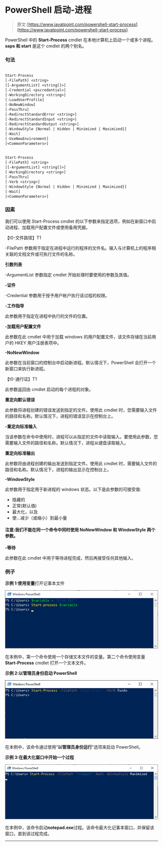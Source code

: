 # PowerShell 启动-进程

> 原文:[https://www.javatpoint.com/powershell-start-process](https://www.javatpoint.com/powershell-start-process)

PowerShell 中的 **Start-Process** cmdlet 在本地计算机上启动一个或多个进程。 **saps 和 start** 是这个 cmdlet 的两个别名。

### 句法

```

Start-Process 
[-FilePath] <string> 
[[-ArgumentList] <string[]>] 
[-Credential <pscredential>] 
[-WorkingDirectory <string>] 
[-LoadUserProfile] 
[-NoNewWindow] 
[-PassThru] 
[-RedirectStandardError <string>] 
[-RedirectStandardInput <string>] 
[-RedirectStandardOutput <string>] 
[-WindowStyle {Normal | Hidden | Minimized | Maximized}] 
[-Wait]
[-UseNewEnvironment]  
[<CommonParameters>]

```

```

Start-Process 
[-FilePath] <string> 
[[-ArgumentList] <string[]>]
[-WorkingDirectory <string>] 
[-PassThru] 
[-Verb <string>] 
[-WindowStyle {Normal | Hidden | Minimized | Maximized}] 
[-Wait]  
[<CommonParameters>]

```

### 因素

我们可以使用 Start-Process cmdlet 的以下参数来指定选项，例如在新窗口中启动进程、加载用户配置文件或使用备用凭据。

【t0-文件路径】T1

-FilePath 参数用于指定在进程中运行的程序的文件名。输入与计算机上的程序相关联的文档文件或可执行文件的名称。

**引数列表**

-ArgumentList 参数指定 cmdlet 开始处理时要使用的参数及其值。

**-证件**

-Credential 参数用于授予用户帐户执行该过程的权限。

**-工作指导**

此参数用于指定在进程中执行的文件的位置。

**-加载用户配置文件**

此参数在此 cmdlet 中用于加载 windows 的用户配置文件，该文件存储在当前用户的 HKEY 用户注册表项中。

**-NoNewWindow**

此参数在当前窗口的控制台中启动新进程。默认情况下，PowerShell 会打开一个新窗口来执行新进程。

【t0-通行证】T1

此参数返回由 cmdlet 启动的每个进程的对象。

**重定向默认错误**

此参数将进程创建的错误发送到指定的文件。使用此 cmdlet 时，您需要输入文件的路径和名称。默认情况下，进程的错误显示在控制台上。

**-重定向标准输入**

当该参数在命令中使用时，进程可以从指定的文件中读取输入。要使用此参数，您需要输入文件的路径和名称。默认情况下，进程从键盘读取输入。

**重定向标准输出**

此参数将由进程创建的输出发送到指定文件。使用此 cmdlet 时，需要输入文件的路径和名称。默认情况下，进程的输出显示在控制台上。

**-WindowStyle**

此参数用于指定用于新进程的 windows 状态。以下是此参数的可接受值:

*   隐藏的
*   正常(默认值)
*   最大化，以及
*   使...减少（或缩小）到最小量

#### 注意:我们不能在同一个命令中同时使用 NoNewWindow 和 WindowStyle 两个参数。

**-等待**

此参数在此 cmdlet 中用于等待进程完成，然后再接受任何其他输入。

### 例子

**示例 1:使用变量**打开记事本文件

![PowerShell Start-Process](img/aceeb0ae940794e180c6349880f41409.png)

在本例中，第一个命令使用一个存储文本文件的变量。第二个命令使用变量 **Start-Process** cmdlet 打开一个文本文件。

**示例 2:以管理员身份启动 PowerShell**

![PowerShell Start-Process](img/af8955819645b49c4f4fda0da5a6a003.png)

在本例中，该命令通过使用“**以管理员身份运行**”选项来启动 PowerShell。

**示例 3:在最大化窗口中开始一个过程**

![PowerShell Start-Process](img/65aa38dc4bf4429895628c1c0760f7c5.png)

在本例中，该命令启动**notepad.exe**过程。该命令最大化记事本窗口，并保留该窗口，直到该过程完成。

* * *